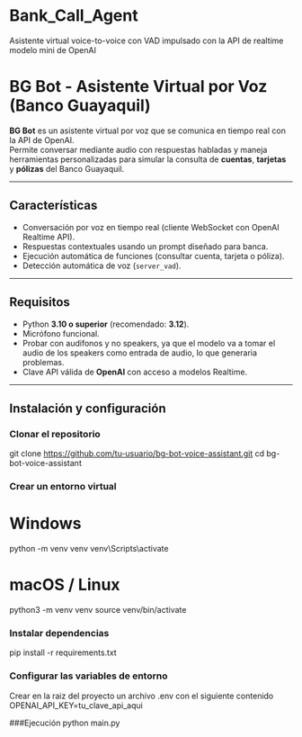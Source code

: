 # Bank_Call_Agent
Asistente virtual voice-to-voice con VAD impulsado con la API de realtime modelo mini de OpenAI
# BG Bot - Asistente Virtual por Voz (Banco Guayaquil)

**BG Bot** es un asistente virtual por voz que se comunica en tiempo real con la API de OpenAI.  
Permite conversar mediante audio con respuestas habladas y maneja herramientas personalizadas para simular la consulta de **cuentas**, **tarjetas** y **pólizas** del Banco Guayaquil.

---

## Características

- Conversación por voz en tiempo real (cliente WebSocket con OpenAI Realtime API).  
- Respuestas contextuales usando un prompt diseñado para banca.  
- Ejecución automática de funciones (consultar cuenta, tarjeta o póliza).  
- Detección automática de voz (`server_vad`).  

---

## Requisitos

- Python **3.10 o superior** (recomendado: **3.12**).  
- Micrófono funcional.
- Probar con audifonos y no speakers, ya que el modelo va a tomar el audio de los speakers como entrada de audio, lo que generaria problemas.
- Clave API válida de **OpenAI** con acceso a modelos Realtime.  

---

## Instalación y configuración

### Clonar el repositorio

git clone https://github.com/tu-usuario/bg-bot-voice-assistant.git
cd bg-bot-voice-assistant

### Crear un entorno virtual 
# Windows
python -m venv venv
venv\Scripts\activate

# macOS / Linux
python3 -m venv venv
source venv/bin/activate

### Instalar dependencias
pip install -r requirements.txt

### Configurar las variables de entorno
Crear en la raiz del proyecto un archivo .env con el siguiente contenido
OPENAI_API_KEY=tu_clave_api_aqui

###Ejecución 
python main.py

